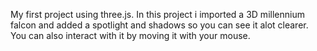 My first project using three.js. In this project i imported a 3D millennium falcon and added a spotlight and shadows so you can see it alot clearer. You can also interact with it by moving it with your mouse.


